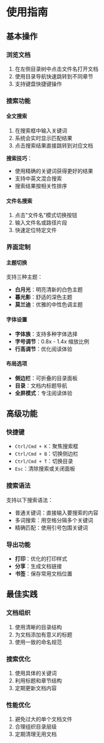 # 使用指南

## 基本操作

### 浏览文档

1. 在左侧目录树中点击文件名打开文档
2. 使用目录导航快速跳转到不同章节
3. 支持键盘快捷键操作

### 搜索功能

#### 全文搜索

1. 在搜索框中输入关键词
2. 系统会实时显示匹配结果
3. 点击搜索结果直接跳转到对应文档

**搜索技巧**：
- 使用精确的关键词获得更好的结果
- 支持中英文混合搜索
- 搜索结果按相关性排序

#### 文件名搜索

1. 点击"文件名"模式切换按钮
2. 输入文件名或路径片段
3. 快速定位特定文件

### 界面定制

#### 主题切换

支持三种主题：
- **白月光**：明亮清新的白色主题
- **暮光影**：舒适的深色主题
- **莫兰迪**：优雅的中性色调主题

#### 字体设置

- **字体族**：支持多种字体选择
- **字号调节**：0.8x - 1.4x 缩放比例
- **行高调节**：优化阅读体验

#### 布局选项

- **侧边栏**：可折叠的目录面板
- **目录**：文档内标题导航
- **全屏模式**：专注阅读体验

## 高级功能

### 快捷键

- `Ctrl/Cmd + K`：聚焦搜索框
- `Ctrl/Cmd + B`：切换侧边栏
- `Ctrl/Cmd + T`：切换目录
- `Esc`：清除搜索或关闭面板

### 搜索语法

支持以下搜索语法：
- 普通关键词：直接输入要搜索的内容
- 多词搜索：用空格分隔多个关键词
- 精确匹配：使用引号包围关键词

### 导出功能

- **打印**：优化的打印样式
- **分享**：生成文档链接
- **书签**：保存常用文档位置

## 最佳实践

### 文档组织

1. 使用清晰的目录结构
2. 为文档添加有意义的标题
3. 使用一致的命名规范

### 搜索优化

1. 使用具体的关键词
2. 利用标题和章节结构
3. 定期更新文档内容

### 性能优化

1. 避免过大的单个文档文件
2. 合理组织目录层级
3. 定期清理无用文档